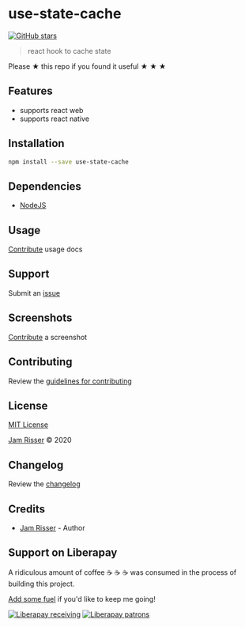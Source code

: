 # use-state-cache

[![GitHub stars](https://img.shields.io/github/stars/codejamninja/use-state-cache.svg?style=social&label=Stars)](https://github.com/codejamninja/use-state-cache)

> react hook to cache state

Please ★ this repo if you found it useful ★ ★ ★

## Features

- supports react web
- supports react native

## Installation

```sh
npm install --save use-state-cache
```

## Dependencies

- [NodeJS](https://nodejs.org)

## Usage

[Contribute](https://github.com/codejamninja/use-state-cache/blob/master/CONTRIBUTING.md) usage docs

## Support

Submit an [issue](https://github.com/codejamninja/use-state-cache/issues/new)

## Screenshots

[Contribute](https://github.com/codejamninja/use-state-cache/blob/master/CONTRIBUTING.md) a screenshot

## Contributing

Review the [guidelines for contributing](https://github.com/codejamninja/use-state-cache/blob/master/CONTRIBUTING.md)

## License

[MIT License](https://github.com/codejamninja/use-state-cache/blob/master/LICENSE)

[Jam Risser](https://codejam.ninja) © 2020

## Changelog

Review the [changelog](https://github.com/codejamninja/use-state-cache/blob/master/CHANGELOG.md)

## Credits

- [Jam Risser](https://codejam.ninja) - Author

## Support on Liberapay

A ridiculous amount of coffee ☕ ☕ ☕ was consumed in the process of building this project.

[Add some fuel](https://liberapay.com/codejamninja/donate) if you'd like to keep me going!

[![Liberapay receiving](https://img.shields.io/liberapay/receives/codejamninja.svg?style=flat-square)](https://liberapay.com/codejamninja/donate)
[![Liberapay patrons](https://img.shields.io/liberapay/patrons/codejamninja.svg?style=flat-square)](https://liberapay.com/codejamninja/donate)
